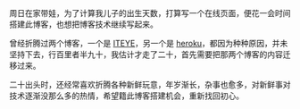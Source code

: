 周日在家带娃，为了计算我儿子的出生天数，打算写一个在线页面，便花一会时间搭建此博客，也想把博客技术继续写起来。

曾经折腾过两个博客，一个是 [ITEYE](http://kaka2008.iteye.com)，另一个是 [heroku](http://kaka2008.herokuapp.com)，都因为种种原因，并未坚持下去，行百里者半九十，我估计才走了二十，首先需要把那两个博客的内容迁移过来。

二十出头时，还经常喜欢折腾各种新鲜玩意，年岁渐长，杂事也愈多，对新鲜事对技术逐渐没那么多的热情，希望籍此博客搭建机会，重新找回初心。

